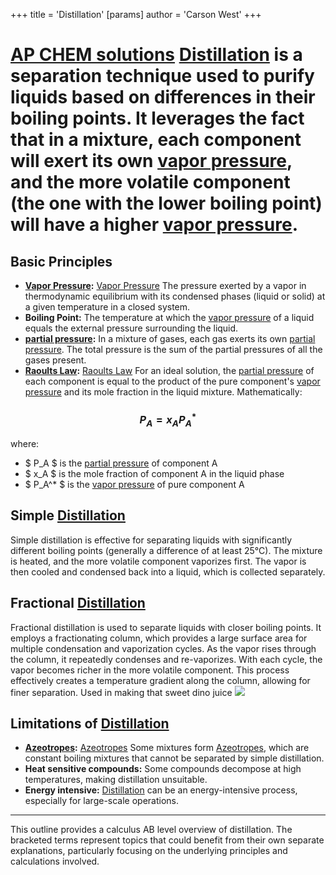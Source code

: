 +++
 title = 'Distillation'
[params]
	author = 'Carson West'
+++
# [AP CHEM solutions](./../ap-chem-solutions/) [Distillation](./../distillation/) is a separation technique used to purify liquids based on differences in their boiling points.  It leverages the fact that in a mixture, each component will exert its own [vapor pressure](./../vapor-pressure/), and the more volatile component (the one with the lower boiling point) will have a higher [vapor pressure](./../vapor-pressure/).

## Basic Principles

* **[Vapor Pressure](./../vapor-pressure/):** [Vapor Pressure](./../vapor-pressure/)  The pressure exerted by a vapor in thermodynamic equilibrium with its condensed phases (liquid or solid) at a given temperature in a closed system.
* **Boiling Point:** The temperature at which the [vapor pressure](./../vapor-pressure/) of a liquid equals the external pressure surrounding the liquid.
* **[partial pressure](./../partial-pressure/):**  In a mixture of gases, each gas exerts its own [partial pressure](./../partial-pressure/).  The total pressure is the sum of the partial pressures of all the gases present.  
* **[Raoults Law](./../raoults-law/):**  [Raoults Law](./../raoults-law/) For an ideal solution, the [partial pressure](./../partial-pressure/) of each component is equal to the product of the pure component's [vapor pressure](./../vapor-pressure/) and its mole fraction in the liquid mixture.  Mathematically:

###  $$ P_A = x_A P_A^* $$  
where:

*  $ P_A $  is the [partial pressure](./../partial-pressure/) of component A
*  $ x_A $  is the mole fraction of component A in the liquid phase
*  $ P_A^* $  is the [vapor pressure](./../vapor-pressure/) of pure component A

## Simple [Distillation](./../distillation/) 
Simple distillation is effective for separating liquids with significantly different boiling points (generally a difference of at least 25°C).  The mixture is heated, and the more volatile component vaporizes first.  The vapor is then cooled and condensed back into a liquid, which is collected separately.

## Fractional [Distillation](./../distillation/) 
Fractional distillation is used to separate liquids with closer boiling points.  It employs a fractionating column, which provides a large surface area for multiple condensation and vaporization cycles. As the vapor rises through the column, it repeatedly condenses and re-vaporizes.  With each cycle, the vapor becomes richer in the more volatile component.  This process effectively creates a temperature gradient along the column, allowing for finer separation. 
Used in making that sweet dino juice
![](https://www.chemicals.co.uk/wp-content/uploads/2021/11/Fractional-Distillation-1-1.png)
## Limitations of [Distillation](./../distillation/) 
* **[Azeotropes](./../azeotropes/):** [Azeotropes](./../azeotropes/) Some mixtures form [Azeotropes](./../azeotropes/), which are constant boiling mixtures that cannot be separated by simple distillation.
* **Heat sensitive compounds:**  Some compounds decompose at high temperatures, making distillation unsuitable.
* **Energy intensive:** [Distillation](./../distillation/) can be an energy-intensive process, especially for large-scale operations.


---


This outline provides a calculus AB level overview of distillation.  The bracketed terms represent topics that could benefit from their own separate explanations, particularly focusing on the underlying principles and calculations involved.
